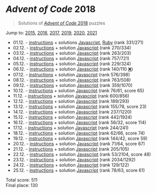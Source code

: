 # *Advent of Code* 2018
> Solutions of [*Advent of Code* 2018](http://adventofcode.com/2018/) puzzles

Jump to: [2015](../2015), [2016](../2016), [2017](../2017), [2019](../2019), [2020](../2020), [2021](../2021)

* 01.12. - [instructions](http://adventofcode.com/2018/day/1) + solutions [Javascript](./01.js), [Ruby](./01.rb) (rank 331/271)
* 02.12. - [instructions](http://adventofcode.com/2018/day/2) + solution [Javascript](./02.js) (rank 270/334)
* 03.12. - [instructions](http://adventofcode.com/2018/day/3) + solution [Javascript](./03.js) (rank 263/203)
* 04.12. - [instructions](http://adventofcode.com/2018/day/4) + solution [Javascript](./04.js) (rank 757/721)
* 05.12. - [instructions](http://adventofcode.com/2018/day/5) + solution [Javascript](./05.js) (rank 229/324)
* 06.12. - [instructions](http://adventofcode.com/2018/day/6) + solution [Javascript](./06.js) (rank 140/110 [❌](https://www.reddit.com/r/adventofcode/comments/a3kr4r/2018_day_6_solutions/eb76843/))
* 07.12. - [instructions](http://adventofcode.com/2018/day/7) + solution [Javascript](./07.js) (rank 576/398)
* 08.12. - [instructions](http://adventofcode.com/2018/day/8) + solution [Javascript](./08.js) (rank 763/508)
* 09.12. - [instructions](http://adventofcode.com/2018/day/9) + solution [Javascript](./09.js) (rank 359/1070)
* 10.12. - [instructions](http://adventofcode.com/2018/day/10) + solution [Javascript](./10.js) (rank 76/61, score 65)
* 11.12. - [instructions](http://adventofcode.com/2018/day/11) + solution [Javascript](./11.js) (rank 600/856)
* 12.12. - [instructions](http://adventofcode.com/2018/day/12) + solution [Javascript](./12.js) (rank 189/293)
* 13.12. - [instructions](http://adventofcode.com/2018/day/13) + solution [Javascript](./13.js) (rank 155/78, score 23)
* 14.12. - [instructions](http://adventofcode.com/2018/day/14) + solution [Javascript](./14.js) (rank 237/1220)
* 15.12. - [instructions](http://adventofcode.com/2018/day/15) + solution [Javascript](./15.js) (rank 442/1924)
* 16.12. - [instructions](http://adventofcode.com/2018/day/16) + solution [Javascript](./16.js) (rank 56/32, score 114)
* 17.12. - [instructions](http://adventofcode.com/2018/day/17) + solution [Javascript](./17.js) (rank 244/241)
* 18.12. - [instructions](http://adventofcode.com/2018/day/18) + solution [Javascript](./18.js) (rank 62/66, score 74)
* 19.12. - [instructions](http://adventofcode.com/2018/day/19) + solution [Javascript](./19.js) (rank 144/42, score 59)
* 20.12. - [instructions](http://adventofcode.com/2018/day/20) + solution [Javascript](./20.js) (rank 71/64, score 67)
* 21.12. - [instructions](http://adventofcode.com/2018/day/21) + solution [Javascript](./21.js) (rank 205/105)
* 22.12. - [instructions](http://adventofcode.com/2018/day/22) + solution [Javascript](./22.js) (rank 53/2104, score 48)
* 23.12. - [instructions](http://adventofcode.com/2018/day/23) + solution [Javascript](./23.js) (rank 2034/1292)
* 24.12. - [instructions](http://adventofcode.com/2018/day/24) + solution [Javascript](./24.js) (rank 129/122)
* 25.12. - [instructions](http://adventofcode.com/2018/day/25) + solution [Javascript](./25.js) (rank 78/63, score 61)

Total score: 511  
Final place: 130
